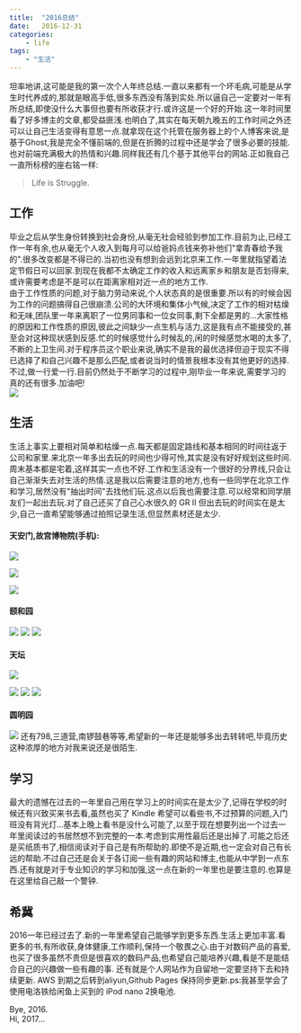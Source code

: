 ```yaml
---
title:  "2016总结"
date:   2016-12-31
categories: 
    - life
tags: 
    - "生活"
---
```



  坦率地讲,这可能是我的第一次个人年终总结.一直以来都有一个坏毛病,可能是从学生时代养成的,那就是眼高手低,很多东西没有落到实处.所以逼自己一定要对一年有所总结,即使没什么大事但也要有所收获才行.或许这是一个好的开始.这一年时间里看了好多博主的文章,都受益匪浅.也明白了,其实在每天朝九晚五的工作时间之外还可以让自己生活变得有意思一点.就拿现在这个托管在服务器上的个人博客来说,是基于Ghost,我是完全不懂前端的,但是在折腾的过程中还是学会了很多必要的技能.也对前端充满极大的热情和兴趣.同样我还有几个基于其他平台的网站.正如我自己一直所标榜的座右铭一样:  
  
> Life is Struggle.  
> 
<!--more-->

## 工作

毕业之后从学生身份转换到社会身份,从毫无社会经验到参加工作.目前为止,已经工作一年有余,也从毫无个人收入到每月可以给爸妈点钱来弥补他们"拿青春给予我的".很多改变都是不得已的.当初也没有想到会远到北京来工作.一年里就指望着法定节假日可以回家.到现在我都不太确定工作的收入和远离家乡和朋友是否划得来,或许需要考虑是不是可以在距离家相对近一点的地方工作.  
由于工作性质的问题,对于脑力劳动来说,个人状态真的是很重要.所以有的时候会因为工作的问题搞得自己很崩溃.公司的大环境和集体小气候,决定了工作的相对枯燥和无味,团队里一年来离职了一位男同事和一位女同事,剩下全都是男的...大家性格的原因和工作性质的原因,彼此之间缺少一点生机与活力,这是我有点不能接受的,甚至会对这种现状感到反感.忙的时候感觉什么时候乱的,闲的时候感觉水喝的太多了,不断的上卫生间.对于程序员这个职业来说,确实不是我的最优选择但迫于现实不得已选择了和自己兴趣不是那么匹配,或者说当时的情景我根本没有其他更好的选择.不过,做一行爱一行.目前仍然处于不断学习的过程中,刚毕业一年来说,需要学习的真的还有很多.加油吧!  
![](http://cloud9dic.b0.upaiyun.com/2016-12-31-20161031-2016-10-31%20125921-compressed.jpg)

## 生活

生活上事实上要相对简单和枯燥一点.每天都是固定路线和基本相同的时间往返于公司和家里.来北京一年多出去玩的时间也少得可怜,其实是没有好好规划这些时间.周末基本都是宅着,这样其实一点也不好.工作和生活没有一个很好的分界线,只会让自己渐渐失去对生活的热情.这是我以后需要注意的地方,也有一些同学在北京工作和学习,居然没有"抽出时间"去找他们玩.这点以后我也需要注意.可以经常和同学朋友们一起出去玩.对了自己还买了自己心水很久的 GR II 但出去玩的时间实在是太少,自己一直希望能够通过拍照记录生活,但显然素材还是太少.  

#### 天安门,故宫博物院(手机): 

![](http://7xqmgj.com1.z0.glb.clouddn.com/2017-01-01-20160430-2016-04-30%20115036-compressed.jpg)

![](http://7xqmgj.com1.z0.glb.clouddn.com/2017-01-01-20160430-2016-04-30%20115147-compressed.jpg)

![](http://7xqmgj.com1.z0.glb.clouddn.com/2017-01-01-20160430-2016-04-30%20165222-compressed.jpg)

#### 颐和园  
![](http://7xqmgj.com1.z0.glb.clouddn.com/2017-01-01-20160501-2016-05-01%20114357-compressed.jpg)
![](http://7xqmgj.com1.z0.glb.clouddn.com/2017-01-01-20160501-2016-05-01%20113501-compressed.jpg)
![](http://7xqmgj.com1.z0.glb.clouddn.com/2017-01-01-20160501-2016-05-01%20113644-compressed.jpg)
#### 天坛  
![](http://7xqmgj.com1.z0.glb.clouddn.com/2016-12-27-20160610-2016-06-10%20143904-compressed.jpg)  

![](http://7xqmgj.com1.z0.glb.clouddn.com/2017-01-01-20160610-2016-06-10%20135849-compressed.jpg)
![](http://7xqmgj.com1.z0.glb.clouddn.com/2017-01-01-20160610-2016-06-10%20154608-compressed.jpg)
![](http://7xqmgj.com1.z0.glb.clouddn.com/2017-01-01-20160610-2016-06-10%20135330-compressed.jpg)
#### 圆明园  
![](http://7xqmgj.com1.z0.glb.clouddn.com/2017-01-01-20160605-2016-06-05%20160235-compressed.jpg)
还有798,三道营,南锣鼓巷等等,希望新的一年还是能够多出去转转吧,毕竟历史这种浓厚的地方对我来说还是很陌生.

## 学习
最大的遗憾在过去的一年里自己用在学习上的时间实在是太少了,记得在学校的时候还有兴致买来书去看,虽然也买了 Kindle 希望可以看些书,不过预算的问题,入门班没有背光灯...基本上晚上看书是没什么可能了,以至于现在想要列出一个过去一年里阅读过的书居然想不到完整的一本.考虑到实用性最后还是出掉了.可能之后还是买纸质书了,相信阅读对于自己是有所帮助的.即使不是近期,也一定会对自己有长远的帮助.不过自己还是会关于各订阅一些有趣的网站和博主,也能从中学到一点东西.还有就是对于专业知识的学习和加强,这一点在新的一年里也是要注意的.也算是在这里给自己敲一个警钟.

## 希冀

2016一年已经过去了.新的一年里希望自己能够学到更多东西.生活上更加丰富.看更多的书,有所收获,身体健康,工作顺利,保持一个敬畏之心.由于对数码产品的喜爱,也买了很多虽然不贵但是很喜欢的数码产品,也希望自己能培养兴趣,看是不是能结合自己的兴趣做一些有趣的事. 还有就是个人网站作为自留地一定要坚持下去和持续更新. AWS 到期之后转到aliyun,Github Pages 保持同步更新.ps:我甚至学会了使用电洛铁给闲鱼上买到的 iPod nano 2换电池.  

Bye, 2016.  
Hi, 2017...




